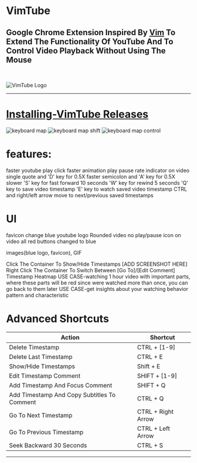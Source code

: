 # VimTube
Google Chrome Extension Inspired By [Vim](https://en.wikipedia.org/wiki/Vim_(text_editor)) To Extend The Functionality Of YouTube And To Control Video Playback Without Using The Mouse
---
<br>

![VimTube Logo](https://github.com/Snir-Dekel/VimTube/assets/66528853/a7c3107f-426a-47cc-a97f-bd5e5c3bd97d)

---

# [Installing-VimTube Releases](https://github.com/Snir-Dekel/VimTube/releases)
![keyboard map](https://github.com/Snir-Dekel/VimTube/assets/66528853/c8c29be5-7bc0-4ebe-a004-14d5c3fa2f7c)
![keyboard map shift](https://github.com/Snir-Dekel/VimTube/assets/66528853/ddf6b5a8-003c-4f9a-92e0-c8c9188f67fe)
![keyboard map control](https://github.com/Snir-Dekel/VimTube/assets/66528853/542dcabc-a16d-4725-b6e5-4a673086d628)

# features:
faster youtube play click
faster animation play pause
rate indicator on video
single quote and 'D' key for 0.5X faster
semicolon and 'A' key for 0.5X slower
'S' key for fast forward 10 seconds
'W' key for rewind 5 seconds
'Q' key to save video timestamp
'E' key to watch saved video timestamp
CTRL and right/left arrow move to next/previous saved timestamps
# UI
favicon change
blue youtube logo
Rounded video
no play/pause icon on video
all red buttons changed to blue

images(blue logo, favicon), GIF


Click The Container To Show/Hide Timestamps [ADD SCREENSHOT HERE]
Right Click The Container To Switch Between [Go To]/[Edit Comment] Timestamp
Heatmap USE CASE-watching 1 hour video with important parts, where these parts will be red since were watched more than once, you can go back to them later
USE CASE-get insights about your watching behavior pattern and characteristic

# Advanced Shortcuts

| **Action**         | **Shortcut**|
|--------------|-----------
| Delete Timestamp      |  CTRL + [1-9] |
| Delete Last Timestamp      |  CTRL + E |
| Show/Hide Timestamps | Shift + E |
| Edit Timestamp Comment | SHIFT + [1-9] |
| Add Timestamp And Focus Comment | SHIFT + Q |
| Add Timestamp And Copy Subtitles To Comment | CTRL + Q |
| Go To Next Timestamp | CTRL + Right Arrow |
| Go To Previous Timestamp | CTRL + Left Arrow |
| Seek Backward 30 Seconds | CTRL + S |




------------



